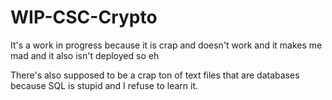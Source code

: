 # WIP-CSC-Crypto
It's a work in progress because it is crap and doesn't work and it makes me mad and it also isn't deployed so eh

There's also supposed to be a crap ton of text files that are databases because SQL is stupid and I refuse to learn it.
